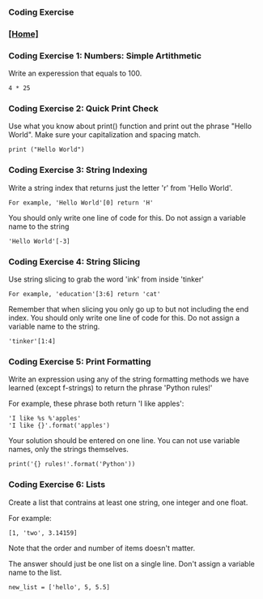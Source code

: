 ### Coding Exercise

### [[Home]](https://driphtyio.github.io/python-portilla/)

### Coding Exercise 1: Numbers: Simple Artithmetic

Write an experession that equals to 100.
```
4 * 25
```

### Coding Exercise 2: Quick Print Check

Use what you know about print() function and print out the phrase "Hello World". Make sure your capitalization and spacing match.
```
print ("Hello World")
```

### Coding Exercise 3: String Indexing

Write a string index that returns just the letter 'r' from 'Hello World'.
```
For example, 'Hello World'[0] return 'H'
```
You should only write one line of code for this. Do not assign a variable name to the string
```
'Hello World'[-3]
```

### Coding Exercise 4: String Slicing

Use string slicing to grab the word 'ink' from inside 'tinker'
```
For example, 'education'[3:6] return 'cat'
```
Remember that when slicing you only go up to but not including the end index.
You should only write one line of code for this. Do not assign a variable name to the string.
```
'tinker'[1:4]
```

### Coding Exercise 5: Print Formatting

Write an expression using any of the string formatting methods we have learned (except f-strings) to return the phrase 'Python rules!'

For example, these phrase both return 'I like apples':
```
'I like %s %'apples'
'I like {}'.format('apples')
```
Your solution should be entered on one line. You can not use variable names, only the strings themselves.
```
print('{} rules!'.format('Python'))
```
### Coding Exercise 6: Lists

Create a list that contrains at least one string, one integer and one float.

For example:
```
[1, 'two', 3.14159]
```
Note that the order and number of items doesn't matter.

The answer should just be one list on a single line. Don't assign a variable name to the list.

```
new_list = ['hello', 5, 5.5]
```

